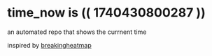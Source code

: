# time_now is (( 1740430800287 ))

an automated repo that shows the currnent time

inspired by [breakingheatmap](https://github.com/breakingheatmap/breakingheatmap)